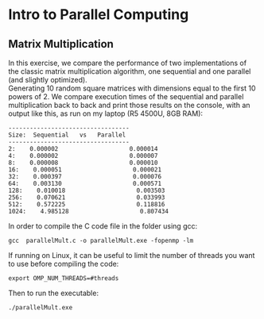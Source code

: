 # Intro to Parallel Computing

## Matrix Multiplication 

In this exercise, we compare the performance of two implementations of the classic matrix multiplication algorithm, one sequential and one parallel (and slightly optimized).    
Generating 10 random square matrices with dimensions equal to the first 10 powers of 2.
We compare execution times of the sequential and parallel multiplication back to back and print those results on the console, with an output like this, as run on my laptop (R5 4500U, 8GB RAM):

    ----------------------------------
    Size:  Sequential   vs   Parallel 
    ----------------------------------
    2:    0.000002                    0.000014
    4:    0.000002                    0.000007
    8:    0.000008                    0.000010
    16:    0.000051                    0.000021
    32:    0.000397                    0.000076
    64:    0.003130                    0.000571
    128:    0.010018                    0.003503
    256:    0.070621                    0.033993
    512:    0.572225                    0.118816
    1024:    4.985128                    0.807434

In order to compile the C code file in the folder using gcc:

    gcc  parallelMult.c -o parallelMult.exe -fopenmp -lm

If running on Linux, it can be useful to limit the number of threads you want to use before compiling the code:

    export OMP_NUM_THREADS=#threads

Then to run the executable:

    ./parallelMult.exe
